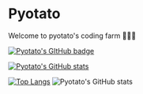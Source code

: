 # Pyotato

Welcome to pyotato's coding farm 🥑🥔🥕

[![Pyotato's GItHub badge](https://img.shields.io/badge/1st%20%20badge-firstbadge-lavender)](https://github.com/pyotato/github-readme-stats)

[![Pyotato's GitHub stats](https://github-readme-stats.vercel.app/api?username=pyotato)](https://github.com/pyotato/github-readme-stats)
   
[![Top Langs](https://github-readme-stats.vercel.app/api/top-langs/?username=pyotato&layout=compact)](https://github.com/pyotato/github-readme-stats)
![Pyotato's GitHub stats](https://github-readme-stats.vercel.app/api?username=pyotato&show_icons=true)
